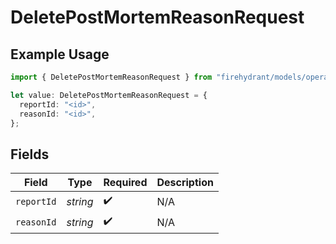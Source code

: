 # DeletePostMortemReasonRequest

## Example Usage

```typescript
import { DeletePostMortemReasonRequest } from "firehydrant/models/operations";

let value: DeletePostMortemReasonRequest = {
  reportId: "<id>",
  reasonId: "<id>",
};
```

## Fields

| Field              | Type               | Required           | Description        |
| ------------------ | ------------------ | ------------------ | ------------------ |
| `reportId`         | *string*           | :heavy_check_mark: | N/A                |
| `reasonId`         | *string*           | :heavy_check_mark: | N/A                |
